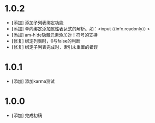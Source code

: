 # 1.0.2
- [添加] 添加子列表绑定功能
- [添加] 单向绑定添加属性表达式的解析。如：&lt;input {{info.readonly}} &gt;
- [添加] am-hide隐藏元素添加对！符号的支持
- [修复] 绑定列表时，0与false的判断
- [修复] 绑定子列表完成时，索引未重置的错误

# 1.0.1
- [添加] 添加karma测试

# 1.0.0
- [添加] 完成初稿